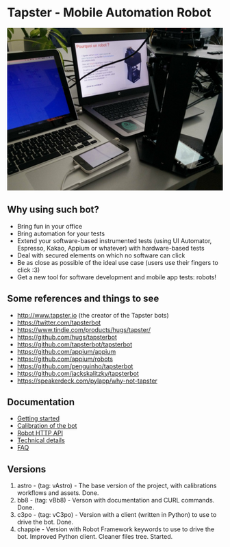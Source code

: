 # Tapster - Mobile Automation Robot

![A Taspter2 bot](desktop.jpeg)

## Why using such bot?
- Bring fun in your office
- Bring automation for your tests
- Extend your software-based instrumented tests (using UI Automator, Espresso, Kakao, Appium or whatever) with hardware-based tests
- Deal with secured elements on which no software can click
- Be as close as possible of the ideal use case (users use their fingers to click :3)
- Get a new tool for software development and mobile app tests: robots!

## Some references and things to see
- http://www.tapster.io (the creator of the Tapster bots)
- https://twitter.com/tapsterbot
- https://www.tindie.com/products/hugs/tapster/
- https://github.com/hugs/tapsterbot
- https://github.com/tapsterbot/tapsterbot
- https://github.com/appium/appium
- https://github.com/appium/robots
- https://github.com/penguinho/tapsterbot
- https://github.com/jackskalitzky/tapsterbot
- https://speakerdeck.com/pylapp/why-not-tapster

## Documentation
- [Getting started](https://github.com/pylapp/tapsterbot/blob/bb8/doc/getting-started.md)
- [Calibration of the bot](https://github.com/pylapp/tapsterbot/blob/bb8/doc/calibration-workflow.md)
- [Robot HTTP API](https://github.com/pylapp/tapsterbot/blob/bb8/doc/robot-api.md)
- [Technical details](https://github.com/pylapp/tapsterbot/blob/bb8/doc/technical-details.md)
- [FAQ](https://github.com/pylapp/tapsterbot/blob/bb8/doc/FAQ.md)

## Versions
1. astro - (tag: vAstro) - The base version of the project, with calibrations workflows and assets. Done.
2. bb8 - (tag: vBb8) - Verson with documentation and CURL commands. Done.
3. c3po - (tag: vC3po) - Version with a client (written in Python) to use to drive the bot. Done.
4. chappie - Version with Robot Framework keywords to use to drive the bot. Improved Python client. Cleaner files tree. Started.

